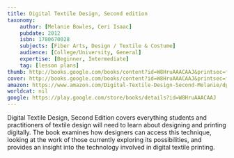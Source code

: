 ```yaml
---
title: Digital Textile Design, Second edition
taxonomy:
	author: [Melanie Bowles, Ceri Isaac]
	pubdate: 2012
	isbn: 1780670028
	subjects: [Fiber Arts, Design / Textile & Costume]
	audience: [College/University, General]
	expertise: [Beginner, Intermediate]
	tag: [lesson plans]
thumb: http://books.google.com/books/content?id=W8HruAAACAAJ&printsec=frontcover&img=1&zoom=1&imgtk=AFLRE70xGyNL-4pO3wRN7BfOkxZtZByf6OpBjfg-tP0JBuSv1JGhf56V4afiwUMthQ3IwD-WO-YAbTxAeKSbJvkIUYL5-WvGgo3CrJ5z_9842QOlnhaKNqOtnrcF7rTXxOkQ3eSn_6W7&source=gbs_api
cover: http://books.google.com/books/content?id=W8HruAAACAAJ&printsec=frontcover&img=1&zoom=1&imgtk=AFLRE70xGyNL-4pO3wRN7BfOkxZtZByf6OpBjfg-tP0JBuSv1JGhf56V4afiwUMthQ3IwD-WO-YAbTxAeKSbJvkIUYL5-WvGgo3CrJ5z_9842QOlnhaKNqOtnrcF7rTXxOkQ3eSn_6W7&source=gbs_api
amazon: https://www.amazon.com/Digital-Textile-Design-Second-Melanie/dp/1780670028/ref=pd_sim_14_5?_encoding=UTF8&pd_rd_i=1780670028&pd_rd_r=dfeda8d0-f2ca-11e8-bd66-f7675945ae46&pd_rd_w=1JeJE&pd_rd_wg=MR1X3&pf_rd_i=desktop-dp-sims&pf_rd_m=ATVPDKIKX0DER&pf_rd_p=18bb0b78-4200-49b9-ac91-f141d61a1780&pf_rd_r=23AY9252X85P0YXCW6PG&pf_rd_s=desktop-dp-sims&pf_rd_t=40701&psc=1&refRID=23AY9252X85P0YXCW6PG
worldcat: nil
google: https://play.google.com/store/books/details?id=W8HruAAACAAJ
---
```

Digital Textile Design, Second Edition covers everything students and practitioners of textile design will need to learn about designing and printing digitally. The book examines how designers can access this technique, looking at the work of those currently exploring its possibilities, and provides an insight into the technology involved in digital textile printing.